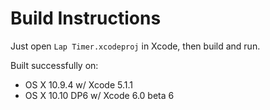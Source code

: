 # Build Instructions

Just open `Lap Timer.xcodeproj` in Xcode, then build and run.

Built successfully on:

- OS X 10.9.4 w/ Xcode 5.1.1
- OS X 10.10 DP6 w/ Xcode 6.0 beta 6

